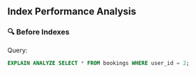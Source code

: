 ## Index Performance Analysis

### 🔍 Before Indexes

Query:
```sql
EXPLAIN ANALYZE SELECT * FROM bookings WHERE user_id = 2;
